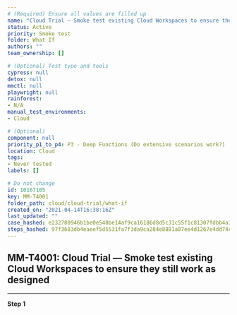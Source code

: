 ```yaml
---
# (Required) Ensure all values are filled up
name: "Cloud Trial — Smoke test existing Cloud Workspaces to ensure they still work as designed"
status: Active
priority: Smoke test
folder: What If
authors: ""
team_ownership: []

# (Optional) Test type and tools
cypress: null
detox: null
mmctl: null
playwright: null
rainforest: 
- N/A
manual_test_environments: 
- Cloud

# (Optional)
component: null
priority_p1_to_p4: P3 - Deep Functions (Do extensive scenarios work?)
location: Cloud
tags: 
- Never tested
labels: []

# Do not change
id: 10167105
key: MM-T4001
folder_path: cloud/cloud-trial/what-if
created_on: "2021-04-14T16:38:16Z"
last_updated: ""
case_hashed: e232780946b1be0e548be14af9ca16186d8d5c31c55f1c81307fdbb4a3b48046c5e95175334ec7180b96217bf719b07d
steps_hashed: 97f3683db4eaeef5d5531fa7f3da9ca284e8881a87ee4d1267e4dd74c6ed9f072f466751c3066801a655928ba03982d3
---
```


## MM-T4001: Cloud Trial — Smoke test existing Cloud Workspaces to ensure they still work as designed

---

**Step 1**
